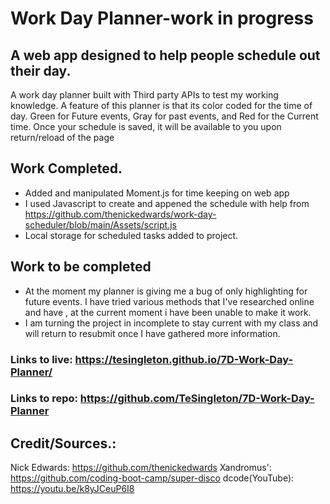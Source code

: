 
# Work Day Planner-work in progress

## A web app designed to help people schedule out their day. 
A work day planner built with Third party APIs to test my working knowledge. 
A feature of this planner is that its color coded for the time of day. 
Green for Future events, Gray  for past events, and Red for the Current time. 
Once your schedule is saved, it will be available to you upon return/reload of the page


## Work Completed.
* Added and manipulated Moment.js for time keeping on web app
* I used Javascript to create and appened the schedule with help from https://github.com/thenickedwards/work-day-scheduler/blob/main/Assets/script.js
* Local storage for scheduled tasks added to project.

## Work to be completed 
* At the moment my planner is giving me a bug of only highlighting for future events. 
  I have tried various methods that I've researched online and have , at the current moment i have been unable to make it work. 
* I am turning the project in incomplete to stay current with my class and will return to resubmit once I have gathered more information. 

### Links to live: https://tesingleton.github.io/7D-Work-Day-Planner/ 

### Links to repo: https://github.com/TeSingleton/7D-Work-Day-Planner


## Credit/Sources.:

Nick Edwards: https://github.com/thenickedwards
Xandromus': https://github.com/coding-boot-camp/super-disco
dcode(YouTube): https://youtu.be/k8yJCeuP6I8
